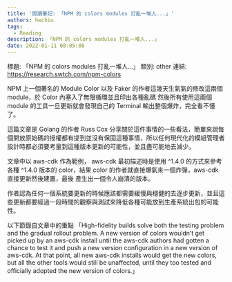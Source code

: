 ```yaml
---
title: '閱讀筆記: 「NPM 的 colors modules 打亂一堆人...」'
authors: hwchiu
tags:
  - Reading
description: 「NPM 的 colors modules 打亂一堆人...」
date: 2022-01-11 08:05:08
---
```


標題: 「NPM 的 colors modules 打亂一堆人...」
類別: other
連結: https://research.swtch.com/npm-colors

NPM 上一個著名的 Module Color 以及 Faker 的作者這幾天生氣氣的修改這兩個 module，於 Color 內塞入了無限循環並且印出各種亂碼
然後所有使用這兩個 module 的工具一旦更新就會發現自己的 Terminal 輸出整個爆炸，完全看不懂了。

這篇文章是 Golang 的作者 Russ Cox 分享關於這件事情的一些看法，簡單來說每個開放原始碼的授權都有提到並沒有保固這種事情，所以任何現代化的模組管理者
設計時都必須要考量到這種版本更新的可能性，並且盡可能地去減少。

文章中以 aws-cdk 作為範例， aws-cdk 最初描述時是使用 ^1.4.0 的方式來參考各種 ^1.4.0 版本的 color，結果 color 的作者就直接爆氣來一個炸彈，aws-cdk 直接更新然後建置，最後
產生出一個令人崩潰的版本。

作者認為任何一個系統要更新的時候應該都需要緩慢與穩健的去逐步更新，並且這些更新都要經過一段時間的觀察與測試來降低各種可能放到生產系統出包的可能性。

以下節錄自文章中的重點
「High-fidelity builds solve both the testing problem and the gradual rollout problem. A new version of colors wouldn’t get picked up by an aws-cdk install until the aws-cdk authors had gotten a chance to test it and push a new version configuration in a new version of aws-cdk. At that point, all new aws-cdk installs would get the new colors, but all the other tools would still be unaffected, until they too tested and officially adopted the new version of colors.」

